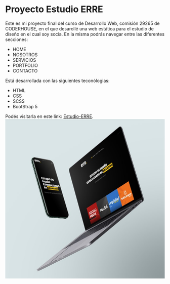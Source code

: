 # Proyecto Estudio ERRE 

Este es mi proyecto final del curso de Desarrollo Web, comisión 29265 de CODERHOUSE, en el que desarollé una web estática para el estudio de diseño en el cual soy socia.
En la misma podrás navegar entre las diferentes secciones:
- HOME
- NOSOTROS
- SERVICIOS
- PORTFOLIO
- CONTACTO

Está desarrollada con las siguientes teconólogias: 
- HTML
- CSS
- SCSS
- BootStrap 5
 
 Podés visitarla en este link: [Estudio-ERRE](https://gabrielaperez86.github.io/entregaFinal-proyectoDesarrolloWeb-coderHouse/).
 ![alt-text](https://github.com/gabrielaperez86/entregaFinal-proyectoDesarrolloWeb-coderHouse/blob/main/img/mockup-web-erre.jpg)
